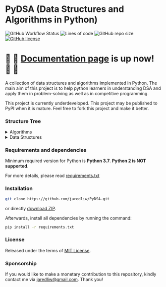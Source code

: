# PyDSA (Data Structures and Algorithms in Python)
![GitHub Workflow Status](https://img.shields.io/github/workflow/status/jaredliw/PyDSA/CI)
![Lines of code](https://img.shields.io/tokei/lines/github/jaredliw/PyDSA)
![GitHub repo size](https://img.shields.io/github/repo-size/jaredliw/PyDSA)
[![GitHub license](https://img.shields.io/github/license/jaredliw/PyDSA)](https://github.com/jaredliw/PyDSA/blob/master/LICENSE)

# :tada: :tada: [Documentation page](https://jaredliw.github.io/PyDSA/) is up now! :tada: :tada: 
A collection of data structures and algorithms implemented in Python. The main aim of this project is to help python learners in understanding DSA and apply them in problem-solving as well as in competitive programming.

This project is currently underdeveloped. This project may be published to PyPI when it is mature. Feel free to fork this project and make it better.

### Structure Tree
<details>
    <summary>Algorithms</summary>
    <ul>
        <li>
            <a href="https://github.com/jaredliw/PyDSA/blob/master/pydsa/algorithms/functions.py">Functions</a>
            <ul>
                <li>Ackermann-Peter Function</li>
            </ul>
        </li>
        <li>
            <a href="https://github.com/jaredliw/PyDSA/blob/master/pydsa/algorithms/number_theory.py">Number Theory</a>
            <ul>
                <li>Greatest Common Factor (GCD)</li>
                <li>Lowest Common Multiple (LCM)</li>
                <li>Primality Test</li>
                <li>Wilson's Theorem</li>
            </ul>
        </li>
        <li>
            <a href="https://github.com/jaredliw/PyDSA/blob/master/pydsa/algorithms/searching.py">Searching</a>
            <ul>
                <li>Binary Search</li>
                <li>Exponential Search</li>
                <li>Fibonacci Search</li>
                <li>Interpolation Search</li>
                <li>Jump Search</li>
                <li>Linear Search</li>
                <li>Ternary Search</li>
            </ul>
        </li>
        <li>
            <a href="https://github.com/jaredliw/PyDSA/blob/master/pydsa/algorithms/sequences.py">Sequences</a>
            <ul>
                <li>Fibonacci Sequence</li>
            </ul>
        </li>
        <li>
            <a href="https://github.com/jaredliw/PyDSA/blob/master/pydsa/algorithms/sorting.py">Sorting</a>
            <ul>
                <li><i>is_sorted</i></li>
                <li>Bead Sort</li>
                <li>Bogobogosort</li>
                <li>Bogosort</li>
                <li>Bozosort</li>
                <li>Bucket Sort</li>
                <li>Bubble Sort</li>
                <li>Cocktail Sort</li>
                <li>Comb Sort</li>
                <li>Counting Sort</li>
                <li>Gnome Sort</li>
                <li>Insertion Sort</li>
                <li>Merge Sort</li>
                <li>Odd-even Sort</li>
                <li>Pigeonhole Sort</li>
                <li>Proxmap Sort</li>
                <li>Quicksort</li>
                <li>Radix Sort (LSD/MSD)</li>
                <li>Selection Sort</li>
                <li>Sleep Sort</li>
                <li>Slowsort</li>
                <li>Stooge Sort</li>
                <li>Worstsort</li>
            </ul>
        </li>
        <li>
            <a href="https://github.com/jaredliw/PyDSA/blob/master/pydsa/algorithms/strings.py">String</a>
            <ul>
                <li>is_pangram</li>
            </ul>
        </li>
    </ul>
</details>

<details>
    <summary>Data Structures</summary>
    <ul>
        <li>
            <a href="https://github.com/jaredliw/PyDSA/blob/master/pydsa/data_structures/__init__.py"><i>Node</i></a>
        </li>
    <li>
        <a href="https://github.com/jaredliw/PyDSA/blob/master/pydsa/data_structures/list.py">List</a>
        <ul>
            <li>Dynamic List</li>
            <li>Static List</li>
        </ul>
    </li>
    <li>
        <a href="https://github.com/jaredliw/PyDSA/blob/master/pydsa/data_structures/linked_list.py">Linked List</a>
        <ul>        
            <li>Singly Linked List</li>
            <li>Double Linked List</li>
        </ul>
    </li>
    </ul>
</details>

### Requirements and dependencies
Minimum required version for Python is **Python 3.7**. **Python 2 is NOT supported**. 

For more details, please read [requirements.txt](https://github.com/jaredliw/PyDSA/blob/master/requirements.txt)

### Installation
```bash
git clone https://github.com/jaredliw/PyDSA.git
```
or directly [download ZIP](https://github.com/jaredliw/PyDSA/archive/master.zip).

Afterwards, install all dependencies by running the command:
```bash
pip install -r requirements.txt
```

### License
Released under the terms of [MIT License](https://github.com/jaredliw/PyDSA/blob/master/LICENSE).

### Sponsorship
If you would like to make a monetary contribution to this repository, kindly contact me via jaredliw@gmail.com.
Thank you!

